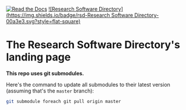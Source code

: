 [![Read the Docs](https://img.shields.io/readthedocs/pip.svg?style=flat-square)](http://researchsoftwaredirectory.readthedocs.io/en/latest/)
[![Research Software Directory](https://img.shields.io/badge/rsd-Research Software Directory-00a3e3.svg?style=flat-square)](https://www.research-software.nl/software/research-software-directory)

# The Research Software Directory's landing page


**This repo uses git submodules.**

Here's the command to update all submodules to their latest version (assuming that's the ``master`` branch):

```bash
git submodule foreach git pull origin master
```

